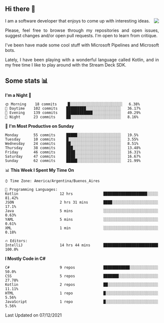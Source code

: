 ## Hi there :slightly_smiling_face:

<img src="https://github-readme-stats.vercel.app/api?username=victorgrycuk&show_icons=true&count_private=true&title_color=F7941E&icon_color=F7941E" align="right">

<p align="justify">
I am a software developer that enjoys to come up with interesting ideas.
<p/>

<p align= "justify">
Please, feel free to browse through my repositories and open issues, suggest changes and/or open pull requests. I'm open to learn from critique.
<p/>


<p align= "justify">
I've been have made some cool stuff with Microsoft Pipelines and Microsoft bots.
<p/>

<p align= "justify">
Lately, I have been playing with a wonderful language called Kotlin, and in my free time I like to play around with the Stream Deck SDK.
<p/>

## Some stats :bar_chart:
<!--START_SECTION:waka-->
**I'm a Night 🦉** 

```text
🌞 Morning    18 commits     █░░░░░░░░░░░░░░░░░░░░░░░░   6.38% 
🌆 Daytime    102 commits    █████████░░░░░░░░░░░░░░░░   36.17% 
🌃 Evening    139 commits    ████████████░░░░░░░░░░░░░   49.29% 
🌙 Night      23 commits     ██░░░░░░░░░░░░░░░░░░░░░░░   8.16%

```
📅 **I'm Most Productive on Sunday** 

```text
Monday       55 commits     █████░░░░░░░░░░░░░░░░░░░░   19.5% 
Tuesday      10 commits     █░░░░░░░░░░░░░░░░░░░░░░░░   3.55% 
Wednesday    24 commits     ██░░░░░░░░░░░░░░░░░░░░░░░   8.51% 
Thursday     38 commits     ███░░░░░░░░░░░░░░░░░░░░░░   13.48% 
Friday       46 commits     ████░░░░░░░░░░░░░░░░░░░░░   16.31% 
Saturday     47 commits     ████░░░░░░░░░░░░░░░░░░░░░   16.67% 
Sunday       62 commits     █████░░░░░░░░░░░░░░░░░░░░   21.99%

```


📊 **This Week I Spent My Time On** 

```text
⌚︎ Time Zone: America/Argentina/Buenos_Aires

💬 Programming Languages: 
Kotlin                   12 hrs              ████████████████████░░░░░   81.42% 
JSON                     2 hrs 31 mins       ████░░░░░░░░░░░░░░░░░░░░░   17.1% 
Java                     5 mins              ░░░░░░░░░░░░░░░░░░░░░░░░░   0.63% 
YAML                     5 mins              ░░░░░░░░░░░░░░░░░░░░░░░░░   0.61% 
XML                      1 min               ░░░░░░░░░░░░░░░░░░░░░░░░░   0.18%

🔥 Editors: 
IntelliJ                 14 hrs 44 mins      █████████████████████████   100.0%

```

**I Mostly Code in C#** 

```text
C#                       9 repos             ████████████░░░░░░░░░░░░░   50.0% 
CSS                      5 repos             ███████░░░░░░░░░░░░░░░░░░   27.78% 
Kotlin                   2 repos             ██░░░░░░░░░░░░░░░░░░░░░░░   11.11% 
HTML                     1 repo              █░░░░░░░░░░░░░░░░░░░░░░░░   5.56% 
JavaScript               1 repo              █░░░░░░░░░░░░░░░░░░░░░░░░   5.56%

```



 Last Updated on 07/12/2021
<!--END_SECTION:waka-->
